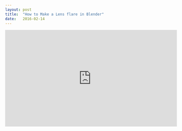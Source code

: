 ```yaml
---
layout: post
title:  "How to Make a Lens flare in Blender"
date:   2016-02-14
---
```


<iframe width="560" height="315" src="https://www.youtube.com/embed/l3bVSVTPY1Y" frameborder="0" allowfullscreen></iframe>
